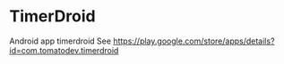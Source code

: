 TimerDroid
==========

Android app timerdroid
See https://play.google.com/store/apps/details?id=com.tomatodev.timerdroid

